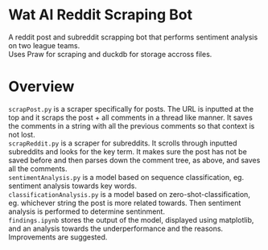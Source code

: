 # Wat AI Reddit Scraping Bot
A reddit post and subreddit scrapping bot that performs sentiment analysis on two league teams. <br/>
Uses Praw for scraping and duckdb for storage accross files. 

# Overview
`scrapPost.py` is a scraper specifically for posts. The URL is inputted at the top and it scraps the post + all comments in a thread like manner. 
It saves the comments in a string with all the previous comments so that context is not lost. <br/>
`scrapReddit.py` is a scraper for subreddits. It scrolls through inputted subreddits and looks for the key term. It makes sure the post has not be saved before and then parses
down the comment tree, as above, and saves all the comments. <br/>
`sentimentAnalysis.py` is a model based on sequence classification, eg. sentiment analysis towards key words. <br/>
`classificationAnalysis.py` is a model based on zero-shot-classification, eg. whichever string the post is more related towards. Then sentiment analysis is performed 
to determine sentinment. <br/>
`findings.ipynb` stores the output of the model, displayed using matplotlib, and an analysis towards the underperformance and the reasons. Improvements are suggested. 
